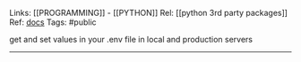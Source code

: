 Links: [[PROGRAMMING]] - [[PYTHON]]
Rel: [[python 3rd party packages]]
Ref: [docs](https://github.com/theskumar/python-dotenv)
Tags: #public 

get and set values in your .env file in local and production servers 

--- 

